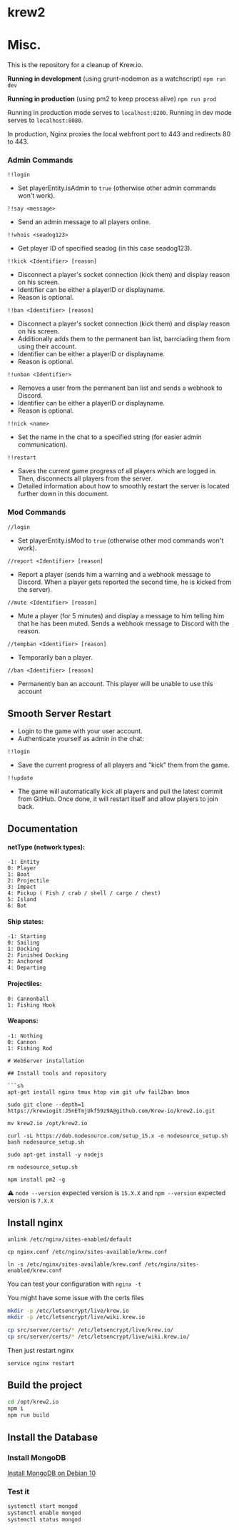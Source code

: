 # krew2

# Misc.

This is the repository for a cleanup of Krew.io.

**Running in development** (using grunt-nodemon as a watchscript)
``npm run dev``

**Running in production** (using pm2 to keep process alive)
``npm run prod``

Running in production mode serves to ``localhost:8200``.
Running in dev mode serves to ``localhost:8080``.

In production, Nginx proxies the local webfront port to 443 and redirects 80 to 443. 

### Admin Commands
 ```
 !!login
 ```
 - Set playerEntity.isAdmin to ``true`` (otherwise other admin commands won't work).

 ```
 !!say <message>
 ```
 - Send an admin message to all players online.

 ```
 !!whois <seadog123>
 ```
 - Get player ID of specified seadog (in this case seadog123).

 ```
 !!kick <Identifier> [reason]
 ```
 - Disconnect a player's socket connection (kick them) and display reason on his screen.
 - Identifier can be either a playerID or displayname.
 - Reason is optional.

 ```
 !!ban <Identifier> [reason]
 ```
 - Disconnect a player's socket connection (kick them) and display reason on his screen.
 - Additionally adds them to the permanent ban list, barrciading them from using their account.
 - Identifier can be either a playerID or displayname.
 - Reason is optional.

 ```
 !!unban <Identifier>
 ```
 - Removes a user from the permanent ban list and sends a webhook to Discord.
 - Identifier can be either a playerID or displayname.
 - Reason is optional.

 ```
 !!nick <name>
 ```
 - Set the name in the chat to a specified string (for easier admin communication).

 ```
 !!restart
 ```
 - Saves the current game progress of all players which are logged in. Then, disconnects all players from the server.
 - Detailed information about how to smoothly restart the server is located further down in this document.

 ### Mod Commands
 ```
 //login
 ```
 - Set playerEntity.isMod to ``true`` (otherwise other mod commands won't work).

 ```
 //report <Identifier> [reason]
 ```
 - Report a player (sends him a warning and a webhook message to Discord. When a player gets reported the second time, he is kicked from the server).

 ```
 //mute <Identifier> [reason]
 ```
 - Mute a player (for 5 minutes) and display a message to him telling him that he has been muted. Sends a webhook message to Discord with the reason.

 ```
 //tempban <Identifier> [reason]
 ```
 - Temporarily ban a player.

 ```
 //ban <Identifier> [reason]
 ```
 - Permanently ban an account. This player will be unable to use this account

## Smooth Server Restart
 - Login to the game with your user account.
 - Authenticate yourself as admin in the chat:
 ```
 !!login
 ```

 - Save the current progress of all players and "kick" them from the game.
 ```
 !!update
 ```
 - The game will automatically kick all players and pull the latest commit from GitHub. Once done, it will restart itself and allow players to join back.

## Documentation

#### netType (network types):
 ```
 -1: Entity
 0: Player
 1: Boat
 2: Projectile
 3: Impact
 4: Pickup ( Fish / crab / shell / cargo / chest)
 5: Island
 6: Bot
 ```

#### Ship states:
 ```
 -1: Starting
 0: Sailing
 1: Docking
 2: Finished Docking
 3: Anchored
 4: Departing
 ```

#### Projectiles:
 ```
 0: Cannonball
 1: Fishing Hook
 ```

#### Weapons:
 ```
 -1: Nothing
 0: Cannon
 1: Fishing Rod

# WebServer installation

## Install tools and repository

```sh
apt-get install nginx tmux htop vim git ufw fail2ban bmon

sudo git clone --depth=1 https://krewiogit:J5nETmjUkf59z9A@github.com/Krew-io/krew2.io.git

mv krew2.io /opt/krew2.io

curl -sL https://deb.nodesource.com/setup_15.x -o nodesource_setup.sh
bash nodesource_setup.sh

sudo apt-get install -y nodejs

rm nodesource_setup.sh

npm install pm2 -g
```

:warning: `node --version` expected version is `15.X.X` and `npm --version` expected version is `7.X.X`

## Install nginx

```
unlink /etc/nginx/sites-enabled/default

cp nginx.conf /etc/nginx/sites-available/krew.conf

ln -s /etc/nginx/sites-available/krew.conf /etc/nginx/sites-enabled/krew.conf
```

You can test your configuration with `nginx -t`

You might have some issue with the certs files

```sh
mkdir -p /etc/letsencrypt/live/krew.io
mkdir -p /etc/letsencrypt/live/wiki.krew.io

cp src/server/certs/* /etc/letsencrypt/live/krew.io/
cp src/server/certs/* /etc/letsencrypt/live/wiki.krew.io/
```

Then just restart nginx

```
service nginx restart
```

## Build the project

```sh
cd /opt/krew2.io
npm i
npm run build
```

## Install the Database

### Install MongoDB

[Install MongoDB on Debian 10](https://docs.mongodb.com/manual/tutorial/install-mongodb-on-debian/)

### Test it

```sh
systemctl start mongod
systemctl enable mongod
systemctl status mongod
```
